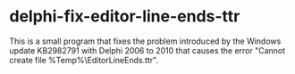 # delphi-fix-editor-line-ends-ttr
This is a small program that fixes the problem introduced by the Windows update KB2982791 with Delphi 2006 to 2010 that causes the error "Cannot create file %Temp%\EditorLineEnds.ttr".
